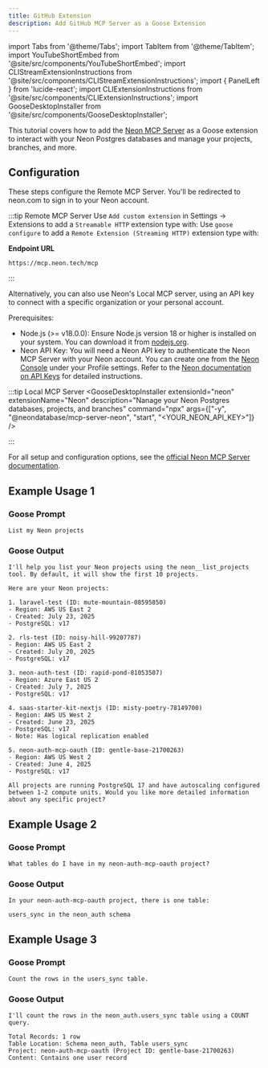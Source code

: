 ```yaml
---
title: GitHub Extension
description: Add GitHub MCP Server as a Goose Extension
---
```


import Tabs from '@theme/Tabs';
import TabItem from '@theme/TabItem';
import YouTubeShortEmbed from '@site/src/components/YouTubeShortEmbed';
import CLIStreamExtensionInstructions from '@site/src/components/CLIStreamExtensionInstructions';
import { PanelLeft } from 'lucide-react';
import CLIExtensionInstructions from '@site/src/components/CLIExtensionInstructions';
import GooseDesktopInstaller from '@site/src/components/GooseDesktopInstaller';

This tutorial covers how to add the [Neon MCP Server](https://github.com/neondatabase-labs/mcp-server-neon) as a Goose extension to interact with your Neon Postgres databases and manage your projects, branches, and more.

## Configuration

These steps configure the Remote MCP Server. You'll be redirected to neon.com to sign in to your Neon account.

:::tip Remote MCP Server
<Tabs groupId="interface">
  <TabItem value="ui" label="Goose Desktop" default>
  Use `Add custom extension` in Settings → Extensions to add a `Streamable HTTP` extension type with:
  </TabItem>
  <TabItem value="cli" label="Goose CLI">
  Use `goose configure` to add a `Remote Extension (Streaming HTTP)` extension type with:
  </TabItem>
</Tabs>

  **Endpoint URL**
  ```
  https://mcp.neon.tech/mcp
  ```
:::

Alternatively, you can also use Neon's Local MCP server, using an API key to connect with a specific organization or your personal account.

Prerequisites:

- Node.js (>= v18.0.0): Ensure Node.js version 18 or higher is installed on your system. You can download it from [nodejs.org](https://nodejs.org/).
- Neon API Key: You will need a Neon API key to authenticate the Neon MCP Server with your Neon account. You can create one from the [Neon Console](https://console.neon.tech) under your Profile settings. Refer to the [Neon documentation on API Keys](https://neon.com/docs/manage/api-keys#creating-api-keys) for detailed instructions.

:::tip Local MCP Server
<Tabs groupId="interface">
  <TabItem value="ui" label="Goose Desktop" default>
    <GooseDesktopInstaller
      extensionId="neon"
      extensionName="Neon"
      description="Nanage your Neon Postgres databases, projects, and branches"
      command="npx"
      args={["-y", "@neondatabase/mcp-server-neon", "start", "<YOUR_NEON_API_KEY>"]}
    />
  </TabItem>

  <TabItem value="cli" label="Goose CLI (No Env Vars)">
    <CLIExtensionInstructions
      name="Neon MCP"
      command="npx -y @neondatabase/mcp-server-neon start <YOUR_NEON_API_KEY>"
      timeout={300}
    />
  </TabItem>

</Tabs>
:::

For all setup and configuration options, see the [official Neon MCP Server documentation](https://neon.com/docs/ai/neon-mcp-server).

## Example Usage 1

### Goose Prompt

```
List my Neon projects
```

### Goose Output

```
I'll help you list your Neon projects using the neon__list_projects tool. By default, it will show the first 10 projects.

Here are your Neon projects:

1. laravel-test (ID: mute-mountain-08595850)
- Region: AWS US East 2
- Created: July 23, 2025
- PostgreSQL: v17

2. rls-test (ID: noisy-hill-99207787)
- Region: AWS US East 2
- Created: July 20, 2025
- PostgreSQL: v17

3. neon-auth-test (ID: rapid-pond-81053507)
- Region: Azure East US 2
- Created: July 7, 2025
- PostgreSQL: v17

4. saas-starter-kit-nextjs (ID: misty-poetry-78149700)
- Region: AWS US West 2
- Created: June 23, 2025
- PostgreSQL: v17
- Note: Has logical replication enabled

5. neon-auth-mcp-oauth (ID: gentle-base-21700263)
- Region: AWS US West 2
- Created: June 4, 2025
- PostgreSQL: v17

All projects are running PostgreSQL 17 and have autoscaling configured between 1-2 compute units. Would you like more detailed information about any specific project?
```

## Example Usage 2

### Goose Prompt

```
What tables do I have in my neon-auth-mcp-oauth project?
```

### Goose Output

```
In your neon-auth-mcp-oauth project, there is one table:

users_sync in the neon_auth schema
```

## Example Usage 3

### Goose Prompt

```
Count the rows in the users_sync table.
```

### Goose Output

```
I'll count the rows in the neon_auth.users_sync table using a COUNT query.

Total Records: 1 row
Table Location: Schema neon_auth, Table users_sync
Project: neon-auth-mcp-oauth (Project ID: gentle-base-21700263)
Content: Contains one user record
```